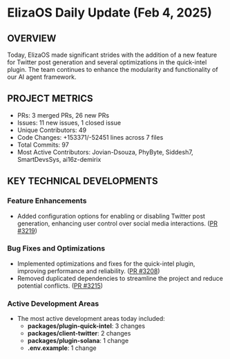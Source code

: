 # ElizaOS Daily Update (Feb 4, 2025)

## OVERVIEW

Today, ElizaOS made significant strides with the addition of a new feature for Twitter post generation and several optimizations in the quick-intel plugin. The team continues to enhance the modularity and functionality of our AI agent framework.

## PROJECT METRICS

- PRs: 3 merged PRs, 26 new PRs
- Issues: 11 new issues, 1 closed issue
- Unique Contributors: 49
- Code Changes: +153371/-52451 lines across 7 files
- Total Commits: 97
- Most Active Contributors: Jovian-Dsouza, PhyByte, Siddesh7, SmartDevsSys, ai16z-demirix

## KEY TECHNICAL DEVELOPMENTS

### Feature Enhancements

- Added configuration options for enabling or disabling Twitter post generation, enhancing user control over social media interactions. ([PR #3219](https://github.com/elizaos/eliza/pull/3219))

### Bug Fixes and Optimizations

- Implemented optimizations and fixes for the quick-intel plugin, improving performance and reliability. ([PR #3208](https://github.com/elizaos/eliza/pull/3208))
- Removed duplicated dependencies to streamline the project and reduce potential conflicts. ([PR #3215](https://github.com/elizaos/eliza/pull/3215))

### Active Development Areas

- The most active development areas today included:
  - **packages/plugin-quick-intel**: 3 changes
  - **packages/client-twitter**: 2 changes
  - **packages/plugin-solana**: 1 change
  - **.env.example**: 1 change
